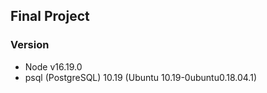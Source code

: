## Final Project

### Version

- Node v16.19.0
- psql (PostgreSQL) 10.19 (Ubuntu 10.19-0ubuntu0.18.04.1)
